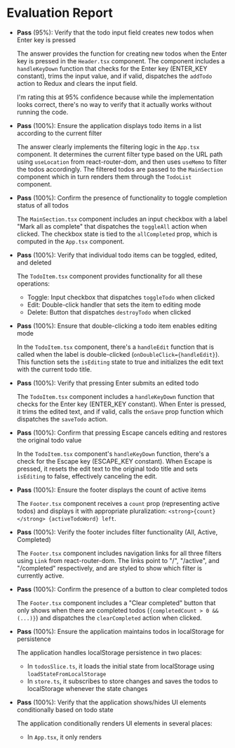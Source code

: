 # Evaluation Report

- **Pass** (95%): Verify that the todo input field creates new todos when Enter key is pressed

    The answer provides the function for creating new todos when the Enter key is pressed in the `Header.tsx` component. The component includes a `handleKeyDown` function that checks for the Enter key (ENTER_KEY constant), trims the input value, and if valid, dispatches the `addTodo` action to Redux and clears the input field.

    I'm rating this at 95% confidence because while the implementation looks correct, there's no way to verify that it actually works without running the code.

- **Pass** (100%): Ensure the application displays todo items in a list according to the current filter

    The answer clearly implements the filtering logic in the `App.tsx` component. It determines the current filter type based on the URL path using `useLocation` from react-router-dom, and then uses `useMemo` to filter the todos accordingly. The filtered todos are passed to the `MainSection` component which in turn renders them through the `TodoList` component.

- **Pass** (100%): Confirm the presence of functionality to toggle completion status of all todos

    The `MainSection.tsx` component includes an input checkbox with a label "Mark all as complete" that dispatches the `toggleAll` action when clicked. The checkbox state is tied to the `allCompleted` prop, which is computed in the `App.tsx` component.

- **Pass** (100%): Verify that individual todo items can be toggled, edited, and deleted

    The `TodoItem.tsx` component provides functionality for all these operations:
    - Toggle: Input checkbox that dispatches `toggleTodo` when clicked
    - Edit: Double-click handler that sets the item to editing mode
    - Delete: Button that dispatches `destroyTodo` when clicked

- **Pass** (100%): Ensure that double-clicking a todo item enables editing mode

    In the `TodoItem.tsx` component, there's a `handleEdit` function that is called when the label is double-clicked (`onDoubleClick={handleEdit}`). This function sets the `isEditing` state to true and initializes the edit text with the current todo title.

- **Pass** (100%): Verify that pressing Enter submits an edited todo

    The `TodoItem.tsx` component includes a `handleKeyDown` function that checks for the Enter key (ENTER_KEY constant). When Enter is pressed, it trims the edited text, and if valid, calls the `onSave` prop function which dispatches the `saveTodo` action.

- **Pass** (100%): Confirm that pressing Escape cancels editing and restores the original todo value

    In the `TodoItem.tsx` component's `handleKeyDown` function, there's a check for the Escape key (ESCAPE_KEY constant). When Escape is pressed, it resets the edit text to the original todo title and sets `isEditing` to false, effectively canceling the edit.

- **Pass** (100%): Ensure the footer displays the count of active items

    The `Footer.tsx` component receives a `count` prop (representing active todos) and displays it with appropriate pluralization: `<strong>{count}</strong> {activeTodoWord} left`.

- **Pass** (100%): Verify the footer includes filter functionality (All, Active, Completed)

    The `Footer.tsx` component includes navigation links for all three filters using `Link` from react-router-dom. The links point to "/", "/active", and "/completed" respectively, and are styled to show which filter is currently active.

- **Pass** (100%): Confirm the presence of a button to clear completed todos

    The `Footer.tsx` component includes a "Clear completed" button that only shows when there are completed todos (`{completedCount > 0 && (...)}`) and dispatches the `clearCompleted` action when clicked.

- **Pass** (100%): Ensure the application maintains todos in localStorage for persistence

    The application handles localStorage persistence in two places:
    - In `todosSlice.ts`, it loads the initial state from localStorage using `loadStateFromLocalStorage`
    - In `store.ts`, it subscribes to store changes and saves the todos to localStorage whenever the state changes

- **Pass** (100%): Verify that the application shows/hides UI elements conditionally based on todo state

    The application conditionally renders UI elements in several places:
    - In `App.tsx`, it only renders